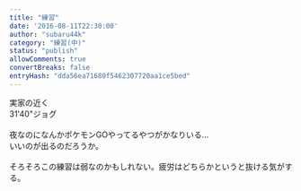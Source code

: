 ```yaml
---
title: "練習"
date: '2016-08-11T22:30:00'
author: "subaru44k"
category: "練習(中)"
status: "publish"
allowComments: true
convertBreaks: false
entryHash: "dda56ea71680f5462307720aa1ce5bed"
---
```

実家の近く<br>
31&#39;40"ジョグ<br>
<br>
夜なのになんかポケモンGOやってるやつがかなりいる…<br>
いいのが出るのだろうか。<br>
<br>
そろそろこの練習は弱なのかもしれない。疲労はどちらかというと抜ける気がする。
